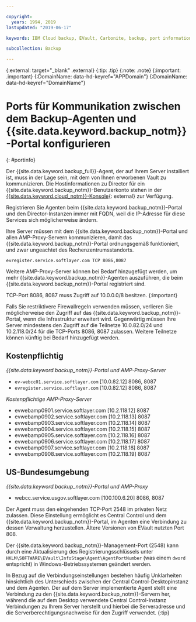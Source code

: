 ```yaml
---

copyright:
  years: 1994, 2019
lastupdated: "2019-06-17"

keywords: IBM Cloud backup, EVault, Carbonite, backup, port information, configure, configuring,

subcollection: Backup

---
```

{:external: target="_blank" .external}
{:tip: .tip}
{:note: .note}
{:important: .important}
{:DomainName: data-hd-keyref="APPDomain"}
{:DomainName: data-hd-keyref="DomainName"}

# Ports für Kommunikation zwischen dem Backup-Agenten und {{site.data.keyword.backup_notm}}-Portal konfigurieren
{: #portinfo}

Der {{site.data.keyword.backup_full}}-Agent, der auf Ihrem Server installiert ist, muss in der Lage sein, mit dem von Ihnen erworbenen Vault zu kommunizieren. Die Hostinformationen zu Director für ein {{site.data.keyword.backup_notm}}-Benutzerkonto stehen in der [{{site.data.keyword.cloud_notm}}-Konsole](https://{DomainName}/classic/storage/backup){: external} zur Verfügung.

Registrieren Sie Agenten beim {{site.data.keyword.backup_notm}}-Portal und den Director-Instanzen immer mit FQDN, weil die IP-Adresse für diese Services sich möglicherweise ändern.

Ihre Server müssen mit dem {{site.data.keyword.backup_notm}}-Portal und allen AMP-Proxy-Servern kommunizieren, damit das {{site.data.keyword.backup_notm}}-Portal ordnungsgemäß funktioniert, und zwar ungeachtet des Rechenzentrumsstandorts.

```
evregister.service.softlayer.com TCP 8086,8087
```

Weitere AMP-Proxy-Server können bei Bedarf hinzugefügt werden, um mehr {{site.data.keyword.backup_notm}}-Agenten auszuführen, die beim {{site.data.keyword.backup_notm}}-Portal registriert sind.

TCP-Port 8086, 8087 muss Zugriff auf 10.0.0.0/8 besitzen.
{:important}

Falls Sie restriktivere Firewallregeln verwenden müssen, verlieren Sie möglicherweise den Zugriff auf das {{site.data.keyword.backup_notm}}-Portal, wenn die Infrastruktur erweitert wird. Gegenwärtig müssen Ihre Server mindestens den Zugriff auf die Teilnetze 10.0.82.0/24 und 10.2.118.0/24 für die TCP-Ports 8086, 8087 zulassen. Weitere Teilnetze können künftig bei Bedarf hinzugefügt werden.

## Kostenpflichtig

*{{site.data.keyword.backup_notm}}-Portal und AMP-Proxy-Server*

- `ev-webcc01.service.softlayer.com` [10.0.82.12] 8086, 8087
- `evregister.service.softlayer.com` [10.0.82.12] 8086, 8087

*Kostenpflichtige AMP-Proxy-Server*

- evwebamp0901.service.softlayer.com [10.2.118.12] 8087
- evwebamp0902.service.softlayer.com [10.2.118.13] 8087
- evwebamp0903.service.softlayer.com [10.2.118.14] 8087
- evwebamp0904.service.softlayer.com [10.2.118.15] 8087
- evwebamp0905.service.softlayer.com [10.2.118.16] 8087
- evwebamp0906.service.softlayer.com [10.2.118.17] 8087
- evwebamp0907.service.softlayer.com [10.2.118.18] 8087
- evwebamp0908.service.softlayer.com [10.2.118.19] 8087

## US-Bundesumgebung

*{{site.data.keyword.backup_notm}}-Portal und AMP-Proxy*

- webcc.service.usgov.softlayer.com [100.100.6.20] 8086, 8087

Der Agent muss den eingehenden TCP-Port 2548 im privaten Netz zulassen. Diese Einstellung ermöglicht es Central Control und dem {{site.data.keyword.backup_notm}}-Portal, im Agenten eine Verbindung zu dessen Verwaltung herzustellen. Ältere Versionen von EVault nutzten Port 808.

Der {{site.data.keyword.backup_notm}}-Management-Port (2548)  kann durch eine Aktualisierung des Registrierungsschlüssels unter `HKLM\SOFTWARE\EVault\InfoStage\Agent\AgentPortNumber` (was einem `dword` entspricht) in Windows-Betriebssystemen geändert werden.

In Bezug auf die Verbindungseinstellungen bestehen häufig Unklarheiten hinsichtlich des Unterschieds zwischen der Central Control-Desktopinstanz und dem Agenten. Der auf dem Server implementierte Agent stellt eine Verbindung zu den {{site.data.keyword.backup_notm}}-Servern her, während die auf dem Desktop verwendete Central Control-Instanz Verbindungen zu Ihrem Server herstellt und hierbei die Serveradresse und die Serverberechtigungsnachweise für den Zugriff verwendet.
{:tip}

